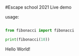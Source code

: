 #Escape school 2021 Live demo

usage:
```python

from fibonacci import fibonacci

print(fibonacci(10))
```
Hello World!

